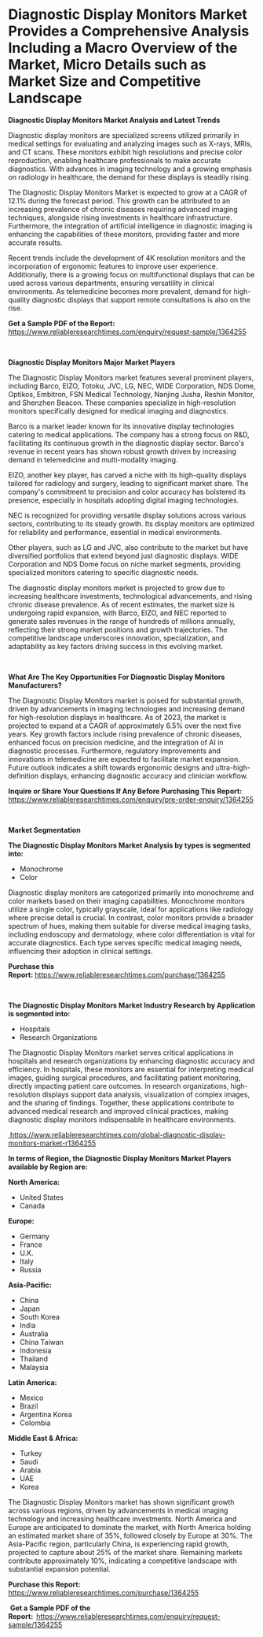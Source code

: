 <p><h1>Diagnostic Display Monitors Market Provides a Comprehensive Analysis Including a Macro Overview of the Market, Micro Details such as Market Size and Competitive Landscape</h1></p><p><strong>Diagnostic Display Monitors Market Analysis and Latest Trends</strong></p>
<p><p>Diagnostic display monitors are specialized screens utilized primarily in medical settings for evaluating and analyzing images such as X-rays, MRIs, and CT scans. These monitors exhibit high resolutions and precise color reproduction, enabling healthcare professionals to make accurate diagnostics. With advances in imaging technology and a growing emphasis on radiology in healthcare, the demand for these displays is steadily rising.</p><p>The Diagnostic Display Monitors Market is expected to grow at a CAGR of 12.1% during the forecast period. This growth can be attributed to an increasing prevalence of chronic diseases requiring advanced imaging techniques, alongside rising investments in healthcare infrastructure. Furthermore, the integration of artificial intelligence in diagnostic imaging is enhancing the capabilities of these monitors, providing faster and more accurate results. </p><p>Recent trends include the development of 4K resolution monitors and the incorporation of ergonomic features to improve user experience. Additionally, there is a growing focus on multifunctional displays that can be used across various departments, ensuring versatility in clinical environments. As telemedicine becomes more prevalent, demand for high-quality diagnostic displays that support remote consultations is also on the rise.</p></p>
<p><strong>Get a Sample PDF of the Report:&nbsp;</strong> <a href="https://www.reliableresearchtimes.com/enquiry/request-sample/1364255?utm_campaign=3028&utm_medium=2&utm_source=Github&utm_content=ia&utm_term=13042025&utm_id=diagnostic-display-monitors">https://www.reliableresearchtimes.com/enquiry/request-sample/1364255</a></p>
<p>&nbsp;</p>
<p><strong>Diagnostic Display Monitors Major Market Players</strong></p>
<p><p>The Diagnostic Display Monitors market features several prominent players, including Barco, EIZO, Totoku, JVC, LG, NEC, WIDE Corporation, NDS Dome, Optikos, Embitron, FSN Medical Technology, Nanjing Jusha, Reshin Monitor, and Shenzhen Beacon. These companies specialize in high-resolution monitors specifically designed for medical imaging and diagnostics.</p><p>Barco is a market leader known for its innovative display technologies catering to medical applications. The company has a strong focus on R&D, facilitating its continuous growth in the diagnostic display sector. Barco's revenue in recent years has shown robust growth driven by increasing demand in telemedicine and multi-modality imaging.</p><p>EIZO, another key player, has carved a niche with its high-quality displays tailored for radiology and surgery, leading to significant market share. The company's commitment to precision and color accuracy has bolstered its presence, especially in hospitals adopting digital imaging technologies.</p><p>NEC is recognized for providing versatile display solutions across various sectors, contributing to its steady growth. Its display monitors are optimized for reliability and performance, essential in medical environments.</p><p>Other players, such as LG and JVC, also contribute to the market but have diversified portfolios that extend beyond just diagnostic displays. WIDE Corporation and NDS Dome focus on niche market segments, providing specialized monitors catering to specific diagnostic needs.</p><p>The diagnostic display monitors market is projected to grow due to increasing healthcare investments, technological advancements, and rising chronic disease prevalence. As of recent estimates, the market size is undergoing rapid expansion, with Barco, EIZO, and NEC reported to generate sales revenues in the range of hundreds of millions annually, reflecting their strong market positions and growth trajectories. The competitive landscape underscores innovation, specialization, and adaptability as key factors driving success in this evolving market.</p></p>
<p>&nbsp;</p>
<p><strong>What Are The Key Opportunities For Diagnostic Display Monitors Manufacturers?</strong></p>
<p><p>The Diagnostic Display Monitors market is poised for substantial growth, driven by advancements in imaging technologies and increasing demand for high-resolution displays in healthcare. As of 2023, the market is projected to expand at a CAGR of approximately 6.5% over the next five years. Key growth factors include rising prevalence of chronic diseases, enhanced focus on precision medicine, and the integration of AI in diagnostic processes. Furthermore, regulatory improvements and innovations in telemedicine are expected to facilitate market expansion. Future outlook indicates a shift towards ergonomic designs and ultra-high-definition displays, enhancing diagnostic accuracy and clinician workflow.</p></p>
<p><strong>Inquire or Share Your Questions If Any Before Purchasing This Report:</strong> <a href="https://www.reliableresearchtimes.com/enquiry/pre-order-enquiry/1364255?utm_campaign=3028&utm_medium=2&utm_source=Github&utm_content=ia&utm_term=13042025&utm_id=diagnostic-display-monitors">https://www.reliableresearchtimes.com/enquiry/pre-order-enquiry/1364255</a></p>
<p>&nbsp;</p>
<p><strong>Market Segmentation</strong></p>
<p><strong>The Diagnostic Display Monitors Market Analysis by types is segmented into:</strong></p>
<p><ul><li>Monochrome</li><li>Color</li></ul></p>
<p><p>Diagnostic display monitors are categorized primarily into monochrome and color markets based on their imaging capabilities. Monochrome monitors utilize a single color, typically grayscale, ideal for applications like radiology where precise detail is crucial. In contrast, color monitors provide a broader spectrum of hues, making them suitable for diverse medical imaging tasks, including endoscopy and dermatology, where color differentiation is vital for accurate diagnostics. Each type serves specific medical imaging needs, influencing their adoption in clinical settings.</p></p>
<p><strong>Purchase this Report:&nbsp;</strong><a href="https://www.reliableresearchtimes.com/purchase/1364255?utm_campaign=3028&utm_medium=2&utm_source=Github&utm_content=ia&utm_term=13042025&utm_id=diagnostic-display-monitors">https://www.reliableresearchtimes.com/purchase/1364255</a></p>
<p>&nbsp;</p>
<p><strong>The Diagnostic Display Monitors Market Industry Research by Application is segmented into:</strong></p>
<p><ul><li>Hospitals</li><li>Research Organizations</li></ul></p>
<p><p>The Diagnostic Display Monitors market serves critical applications in hospitals and research organizations by enhancing diagnostic accuracy and efficiency. In hospitals, these monitors are essential for interpreting medical images, guiding surgical procedures, and facilitating patient monitoring, directly impacting patient care outcomes. In research organizations, high-resolution displays support data analysis, visualization of complex images, and the sharing of findings. Together, these applications contribute to advanced medical research and improved clinical practices, making diagnostic display monitors indispensable in healthcare environments.</p></p>
<p><a href="https://www.reliableresearchtimes.com/global-diagnostic-display-monitors-market-r1364255?utm_campaign=3028&utm_medium=2&utm_source=Github&utm_content=ia&utm_term=13042025&utm_id=diagnostic-display-monitors">&nbsp;https://www.reliableresearchtimes.com/global-diagnostic-display-monitors-market-r1364255</a></p>
<p><strong>In terms of Region, the Diagnostic Display Monitors Market Players available by Region are:</strong></p>
<p>
    <p> <strong> North America: </strong>
        <ul>
            <li>United States</li>
            <li>Canada</li>
        </ul>
        </p> 
    <p> <strong> Europe: </strong>
        <ul>
            <li>Germany</li>
            <li>France</li>
            <li>U.K.</li>
            <li>Italy</li>
            <li>Russia</li>
        </ul>
        </p> 
    <p> <strong> Asia-Pacific: </strong>
        <ul>
            <li>China</li>
            <li>Japan</li>
            <li>South Korea</li>
            <li>India</li>
            <li>Australia</li>
            <li>China Taiwan</li>
            <li>Indonesia</li>
            <li>Thailand</li>
            <li>Malaysia</li>
        </ul>
        </p> 
    <p> <strong> Latin America: </strong>
        <ul>
            <li>Mexico</li>
            <li>Brazil</li>
            <li>Argentina Korea</li>
            <li>Colombia</li>
        </ul>
        </p> 
    <p> <strong> Middle East & Africa: </strong>
        <ul>
            <li>Turkey</li>
            <li>Saudi</li>
            <li>Arabia</li>
            <li>UAE</li>
            <li>Korea</li>
        </ul>
    </p>
    </p>
<p><p>The Diagnostic Display Monitors market has shown significant growth across various regions, driven by advancements in medical imaging technology and increasing healthcare investments. North America and Europe are anticipated to dominate the market, with North America holding an estimated market share of 35%, followed closely by Europe at 30%. The Asia-Pacific region, particularly China, is experiencing rapid growth, projected to capture about 25% of the market share. Remaining markets contribute approximately 10%, indicating a competitive landscape with substantial expansion potential.</p></p>
<p><strong>Purchase this Report: </strong><a href="https://www.reliableresearchtimes.com/purchase/1364255?utm_campaign=3028&utm_medium=2&utm_source=Github&utm_content=ia&utm_term=13042025&utm_id=diagnostic-display-monitors">https://www.reliableresearchtimes.com/purchase/1364255</a></p>
<p>&nbsp;<strong>Get a Sample PDF of the Report:&nbsp;&nbsp;</strong><a href="https://www.reliableresearchtimes.com/enquiry/request-sample/1364255?utm_campaign=3028&utm_medium=2&utm_source=Github&utm_content=ia&utm_term=13042025&utm_id=diagnostic-display-monitors">https://www.reliableresearchtimes.com/enquiry/request-sample/1364255</a></p>
<p><strong></strong></p>
<p><p></p><p></p><p></p></p>